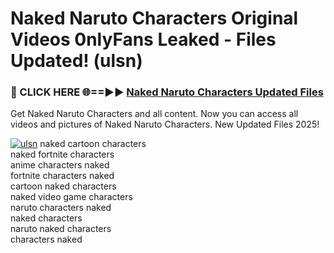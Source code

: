 # Naked Naruto Characters Original Videos 0nlyFans Leaked - Files Updated! (ulsn)

<h3>🔴 CLICK HERE 🌐==►► <a href="https://tinyurl.com/up5wt9bj" rel="nofollow">Naked Naruto Characters Updated Files</a></h3>

Get Naked Naruto Characters and all content. Now you can access all videos and pictures of Naked Naruto Characters. New Updated Files 2025!

[![ulsn](https://i.imgur.com/ABiUzMV.gif)](https://tinyurl.com/up5wt9bj)
naked cartoon characters<br>
naked fortnite characters<br>
anime characters naked<br>
fortnite characters naked<br>
cartoon naked characters<br>
naked video game characters<br>
naruto characters naked<br>
naked characters<br>
naruto naked characters<br>
characters naked